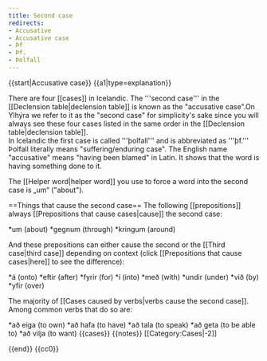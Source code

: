 ```yaml
---
title: Second case
redirects:
- Accusative
- Accusative case
- Þf
- Þf.
- Þolfall
---
```


{{start|Accusative case}}
{{a1|type=explanation}}

There are four [[cases]] in Icelandic. The '''second case''' in the [[Declension table|declension table]] is known as the "accusative case".<ref>On Ylhýra we refer to it as the "second case" for simplicity's sake since you will always see these four cases listed in the same order in the [[Declension table|declension table]].<br />
In Icelandic the first case is called '''þolfall''' and is abbreviated as '''þf.''' Þolfall literally means "suffering/enduring case". The English name "accusative" means "having been blamed" in Latin.</ref>  It shows that the word is having something done to it.

The [[Helper word|helper word]] you use to force a word into the second case is „um“ ("about").

==Things that cause the second case==
The following [[prepositions]] always [[Prepositions that cause cases|cause]] the second case:

*um (about)
*gegnum (through)
*kringum (around)

And these prepositions can either cause the second or the [[Third case|third case]] depending on context (click [[Prepositions that cause cases|here]] to see the difference):

*á (onto)
*eftir (after)
*fyrir (for)
*í (into)
*með (with)
*undir (under)
*við (by)
*yfir (over)

The majority of [[Cases caused by verbs|verbs cause the second case]]. Among common verbs that do so are:

*að eiga (to own)
*að hafa (to have)
*að tala (to speak)
*að geta (to be able to)
*að vilja (to want)
{{cases}}
{{notes}}
[[Category:Cases|-2]]

{{end}}
<noinclude>{{cc0}}</noinclude>